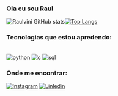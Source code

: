 ### Ola eu sou Raul 

![Raulvini GitHub stats](https://github-readme-stats.vercel.app/api?username=Raulvini&show_icons=true&theme=cobalt)[![Top Langs](https://github-readme-stats.vercel.app/api/top-langs/?username=Raulvini)](https://github.com/Raulvini/github-readme-stats)
### Tecnologias que estou apredendo:
<div style = "display incline_block"><br/>
    <img aling="center" alt = "python" src="https://img.shields.io/badge/Python-14354C?style=for-the-badge&logo=python&logoColor=white/">
    <img aling="center" alt = "c" src="	https://img.shields.io/badge/C-00599C?style=for-the-badge&logo=c&logoColor=white/">
    <img aling="center" alt = "sql" src="https://img.shields.io/badge/MySQL-00000F?style=for-the-badge&logo=mysql&logoColor=white/">
</div>

### Onde me encontrar:
[![Instagram](https://img.shields.io/badge/Instagram-E4405F?style=for-the-badge&logo=instagram&logoColor=white)](https://www.instagram.com/22raulvinicius/)
[![Linledin](https://img.shields.io/badge/LinkedIn-0077B5?style=for-the-badge&logo=linkedin&logoColor=white)](https://www.linkedin.com/in/raul-vinicius-a5285023b/)

<!--
**Raulvini/Raulvini** is a ✨ _special_ ✨ repository because its `README.md` (this file) appears on your GitHub profile.

Here are some ideas to get you started:

- 🔭 I’m currently working on ...
- 🌱 I’m currently learning ...
- 👯 I’m looking to collaborate on ...
- 🤔 I’m looking for help with ...
- 💬 Ask me about ...
- 📫 How to reach me: ...
- 😄 Pronouns: ...
- ⚡ Fun fact: ...
-->
